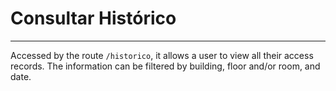 # Consultar Histórico
---

Accessed by the route `/historico`, it allows a user to view all their access records. The information can be filtered by building, floor and/or room, and date.
